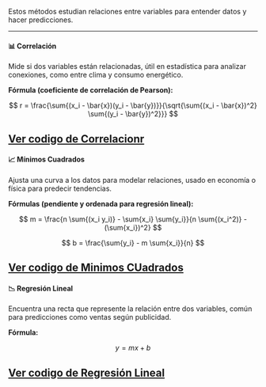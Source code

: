 Estos métodos estudian relaciones entre variables para entender datos y hacer predicciones.

---

#### 📊 Correlación

Mide si dos variables están relacionadas, útil en estadística para analizar conexiones, como entre clima y consumo energético.

**Fórmula (coeficiente de correlación de Pearson):**

$$
r = \frac{\sum{(x_i - \bar{x})(y_i - \bar{y})}}{\sqrt{\sum{(x_i - \bar{x})^2} \sum{(y_i - \bar{y})^2}}}
$$

[Ver codigo de Correlacionr](/T5_Interpolación/Método_Analisis_Datos/Correlacion.py)
---



#### 📈 Mínimos Cuadrados

Ajusta una curva a los datos para modelar relaciones, usado en economía o física para predecir tendencias.

**Fórmulas (pendiente y ordenada para regresión lineal):**

$$
m = \frac{n \sum{(x_i y_i)} - \sum{x_i} \sum{y_i}}{n \sum{(x_i^2)} - (\sum{x_i})^2}
$$

$$
b = \frac{\sum{y_i} - m \sum{x_i}}{n}
$$

[Ver codigo de Minimos CUadrados](/T5_Interpolación/Método_Analisis_Datos/MinimosCuadrados.py)
---

#### 📉 Regresión Lineal

Encuentra una recta que represente la relación entre dos variables, común para predicciones como ventas según publicidad.

**Fórmula:**

$$
y = mx + b
$$

[Ver codigo de Regresión Lineal](/T5_Interpolación/Método_Analisis_Datos/RegresionLineal.py)
---
